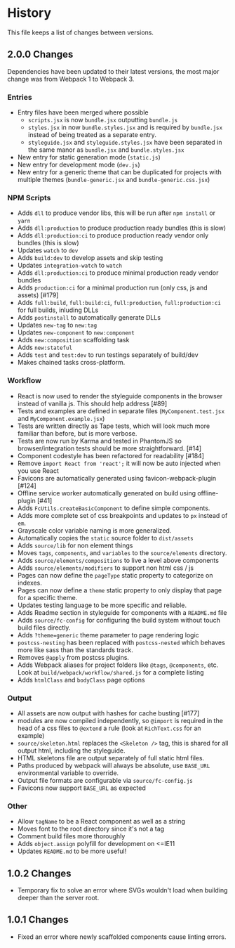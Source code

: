 # History

This file keeps a list of changes between versions.


## 2.0.0 Changes

Dependencies have been updated to their latest versions, the most major change was from Webpack 1 to Webpack 3.


### Entries

- Entry files have been merged where possible
    - `scripts.jsx` is now `bundle.jsx` outputting `bundle.js`
    - `styles.jsx` in now `bundle.styles.jsx` and is required by `bundle.jsx` instead of being treated as a separate entry.
    - `styleguide.jsx` and `styleguide.styles.jsx` have been separated in the same manor as `bundle.jsx` and `bundle.styles.jsx`
- New entry for static generation mode (`static.js`)
- New entry for development mode (`dev.js`)
- New entry for a generic theme that can be duplicated for projects with multiple themes (`bundle-generic.jsx` and `bundle-generic.css.jsx`)


### NPM Scripts

- Adds `dll` to produce vendor libs, this will be run after `npm install` or `yarn`
- Adds `dll:production` to produce production ready bundles (this is slow)
- Adds `dll:production:ci` to produce production ready vendor only bundles (this is slow)
- Updates `watch` to `dev`
- Adds `build:dev` to develop assets and skip testing
- Updates `integration-watch` to `watch`
- Adds `dll:production:ci` to produce minimal production ready vendor bundles
- Adds `production:ci` for a minimal production run (only css, js and assets) [#179]
- Adds `full:build`,  `full:build:ci`, `full:production`, `full:production:ci` for full builds, inluding DLLs
- Adds `postinstall` to automatically generate DLLs
- Updates `new-tag` to `new:tag`
- Updates `new-component` to `new:component`
- Adds `new:composition` scaffolding task
- Adds `new:stateful`
- Adds `test` and `test:dev` to run testings separately of build/dev
- Makes chained tasks cross-platform.


### Workflow

- React is now used to render the styleguide components in the browser instead of vanilla js. This should help address [#89]
- Tests and examples are defined in separate files (`MyComponent.test.jsx` and `MyComponent.example.jsx`)
- Tests are written directly as Tape tests, which will look much more familiar than before, but is more verbose.
- Tests are now run by Karma and tested in PhantomJS so browser/integration tests should be more straightforward. [#14]
- Component codestyle has been refactored for readability [#184]
- Remove `import React from 'react';` it will now be auto injected when you use React
- Favicons are automatically generated using favicon-webpack-plugin [#124]
- Offline service worker automatically generated on build using offline-plugin [#41]
- Adds `FcUtils.createBasicComponent` to define simple components.
- Adds more complete set of css breakpoints and updates to `px` instead of `em`.
- Grayscale color variable naming is more generalized.
- Automatically copies the `static` source folder to `dist/assets`
- Adds `source/lib` for non element things
- Moves `tags`, `components`, and `variables` to the `source/elements` directory.
- Adds `source/elements/compositions` to live a level above components
- Adds `source/elements/modifiers` to support non html css / js
- Pages can now define the `pageType` static property to categorize on indexes.
- Pages can now define a `theme` static property to only display that page for a specific theme.
- Updates testing language to be more specific and reliable.
- Adds Readme section in styleguide for components with a `README.md` file
- Adds `source/fc-config` for configuring the build system without touch build files directly.
- Adds `?theme=generic` theme parameter to page rendering logic
- `postcss-nesting` has been replaced with `postcss-nested` which behaves more like sass than the standards track.
- Removes `@apply` from postcss plugins.
- Adds Webpack aliases for project folders like `@tags`, `@components`, etc.  Look at `build/webpack/workflow/shared.js` for a complete listing
- Adds `htmlClass` and `bodyClass` page options

### Output

- All assets are now output with hashes for cache busting [#177]
- modules are now compiled independently, so `@import` is required in the head of a css files to `@extend` a rule (look at `RichText.css` for an example)
- `source/skeleton.html` replaces the `<Skeleton />` tag, this is shared for all output html, including the styleguide.
- HTML skeletons file are output separately of full static html files.
- Paths produced by webpack will always be absolute, use `BASE_URL`
 environmental variable to override.
- Output file formats are configurable via `source/fc-config.js`
- Favicons now support `BASE_URL` as expected


### Other

- Allow `tagName` to be a React component as well as a string
- Moves font to the root directory since it's not a tag
- Comment build files more thoroughly
- Adds `object.assign` polyfill for development on <=IE11
- Updates `README.md` to be more useful!


## 1.0.2 Changes

- Temporary fix to solve an error where SVGs wouldn't load when building deeper than the server root.

## 1.0.1 Changes

- Fixed an error where newly scaffolded components cause linting errors.
